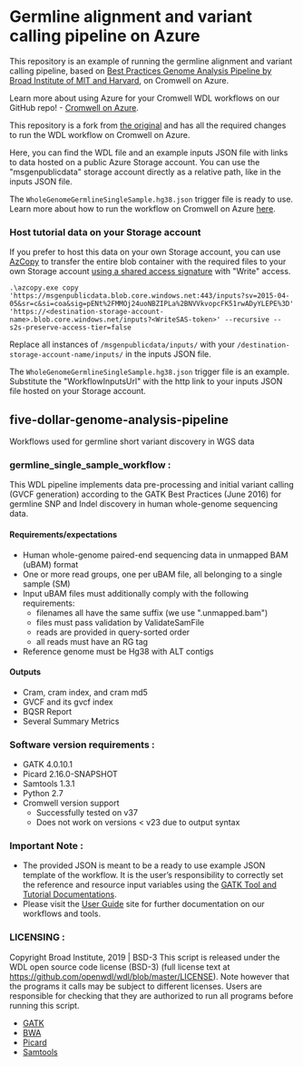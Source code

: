 # Germline alignment and variant calling pipeline on Azure
This repository is an example of running the germline alignment and variant calling pipeline, based on [Best Practices Genome Analysis Pipeline by Broad Institute of MIT and Harvard](https://software.broadinstitute.org/gatk/best-practices/workflow?id=11165), on Cromwell on Azure.<br/> 

Learn more about using Azure for your Cromwell WDL workflows on our GitHub repo! - [Cromwell on Azure](https://github.com/microsoft/CromwellOnAzure).<br/>

This repository is a fork from [the original](https://github.com/gatk-workflows/five-dollar-genome-analysis-pipeline) and has all the required changes to run the WDL workflow on Cromwell on Azure.<br/>

Here, you can find the WDL file and an example inputs JSON file with links to data hosted on a public Azure Storage account. You can use the "msgenpublicdata" storage account directly as a relative path, like in the inputs JSON file. 

The `WholeGenomeGermlineSingleSample.hg38.json` trigger file is ready to use. Learn more about how to run the workflow on Cromwell on Azure [here](https://github.com/microsoft/CromwellOnAzure/blob/master/docs/germline-alignment-variantcalling-azure.md).

### Host tutorial data on your Storage account
If you prefer to host this data on your own Storage account, you can use [AzCopy](https://docs.microsoft.com/en-us/azure/storage/common/storage-use-azcopy-blobs#copy-a-container-to-another-storage-account) to transfer the entire blob container with the required files to your own Storage account [using a shared access signature](https://docs.microsoft.com/en-us/azure/storage/common/storage-sas-overview) with "Write" access.<br/>

```
.\azcopy.exe copy 'https://msgenpublicdata.blob.core.windows.net:443/inputs?sv=2015-04-05&sr=c&si=coa&sig=pENt%2FMMOj24uoNBZIPLa%2BNVVkvopcFK51rwADyYLEPE%3D' 'https://<destination-storage-account-name>.blob.core.windows.net/inputs?<WriteSAS-token>' --recursive --s2s-preserve-access-tier=false
```

Replace all instances of `/msgenpublicdata/inputs/` with your `/destination-storage-account-name/inputs/` in the inputs JSON file.

The `WholeGenomeGermlineSingleSample.hg38.json` trigger file is an example. Substitute the "WorkflowInputsUrl" with the http link to your inputs JSON file hosted on your Storage account.

## five-dollar-genome-analysis-pipeline
Workflows used for germline short variant discovery in WGS data

### germline_single_sample_workflow :
This WDL pipeline implements data pre-processing and initial variant calling (GVCF
generation) according to the GATK Best Practices (June 2016) for germline SNP and
Indel discovery in human whole-genome sequencing data.

#### Requirements/expectations
- Human whole-genome paired-end sequencing data in unmapped BAM (uBAM) format
- One or more read groups, one per uBAM file, all belonging to a single sample (SM)
- Input uBAM files must additionally comply with the following requirements:
    * filenames all have the same suffix (we use ".unmapped.bam")
    * files must pass validation by ValidateSamFile
    * reads are provided in query-sorted order
    * all reads must have an RG tag
- Reference genome must be Hg38 with ALT contigs

#### Outputs 
- Cram, cram index, and cram md5 
- GVCF and its gvcf index 
- BQSR Report
- Several Summary Metrics 

### Software version requirements :
- GATK 4.0.10.1
- Picard 2.16.0-SNAPSHOT
- Samtools 1.3.1
- Python 2.7
- Cromwell version support 
  - Successfully tested on v37
  - Does not work on versions < v23 due to output syntax

### Important Note :
- The provided JSON is meant to be a ready to use example JSON template of the workflow. It is the user’s responsibility to correctly set the reference and resource input variables using the [GATK Tool and Tutorial Documentations](https://software.broadinstitute.org/gatk/documentation/).
- Please visit the [User Guide](https://software.broadinstitute.org/gatk/documentation/) site for further documentation on our workflows and tools.

### LICENSING :
Copyright Broad Institute, 2019 | BSD-3
This script is released under the WDL open source code license (BSD-3) (full license text at https://github.com/openwdl/wdl/blob/master/LICENSE). Note however that the programs it calls may be subject to different licenses. Users are responsible for checking that they are authorized to run all programs before running this script.
- [GATK](https://software.broadinstitute.org/gatk/download/licensing.php)
- [BWA](http://bio-bwa.sourceforge.net/bwa.shtml#13)
- [Picard](https://broadinstitute.github.io/picard/)
- [Samtools](http://www.htslib.org/terms/)
